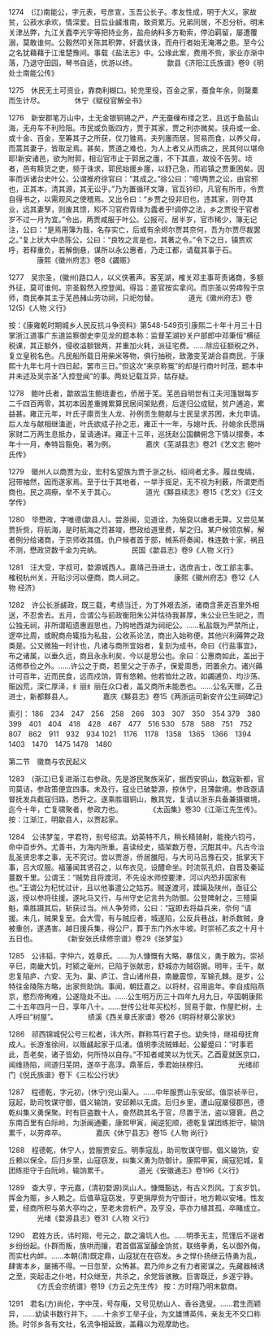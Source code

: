 <!-- { "loadSidebar": true } -->
1274　(江)南能公，字元表，号彦宣，玉吾公长子。孝友性成，明于大义。家故贫，公菽水承欢，情深爱。日后业鹾淮南，致资累万。兄弟同居，不忍分析。明末关津丛弊，九江关蠹李光宇等把持业务，盐舟纳料多方勒索，停泊羁留，屡遭覆溺，莫敢谁何。公毅然叩关陈其积弊，奸蠹伏诛，而舟行者始无淹滞之患。至今公之名犹藉藉于江淮楚豫间。事载《盐法志》中。公缘此案，费用不赀，家业亦渐中落，乃退守田园，琴书自适，优游以终。
　　　　歙县《济阳江氏族谱》卷9《明处士南能公传》

1275　休民无土可资业，靠商利糊口。轮充里役，百金之家，蚕食年余，则罄橐而生计尽。
　　　　休宁《赋役官解全书》

1276　新安郡笔万山中，土无金银铜锡之产，产无蚕缫布缕之艺，且远于鱼盐山海，无舟车不利险阻。市民或负贩四方，贾于其家，贾之利亦微矣。挟舟或一金、或十金、百金，至筹其子之所获，仅刀锥焉。夫列廛而居，贸易而食，以养父母，而蒿其妻子，皆取足焉。甚矣，贾道之难也，为人上者又从而病之，民其何以堪命耶!新安诸邑，欲为附郭，相沿官市止于郭居之廛，不下其直，故役不告劳。顷者，邑有黩货之吏，频于诛求，郭民始援乡廛，以舒己急，而岩镇之贾重困矣。因率而诉诸台史叶公，公谓推府徐官曰：“其成之。”徐公曰：“噫!两贾之讼，由官邪也，正其本，清其源，其无讼乎。”乃为置循环文簿，官互钤印，凡官有所市，令贾自得书之，以需观风之使稽焉。又出令曰：“乡贾之役非旧也，违其家，则夺其业，远其妻孥，则废其馈，矧不习官府胥缘为蠹者乎!调停之法，乡之贾役于官者岁不过一月为宜。”令出，两贾咸服于叶公。公报可。居半岁，官市稀少，簿无记注，公曰：“是焉用簿为哉，名存实亡，后或有余烬尔贾其奈何，吾为尔贾尽裁罢之。”复上状大中丞陈公，公曰：“良牧之言是也，其著之令。”令下之日，镇贾欢呼，若释重负，若解倒悬，谋所以永公惠者，乃走江都，请载其事于石。
　　　　康熙《徽州府志》卷8《蠲赈》

1277　吴宗圣，(徽州)路口人，以义侠著声。客芜湖，榷关邓主事苛责诸商，多额外征，莫可谁何。宗圣毅然入控登闻。得旨：差官按实拿问。而宗圣以劳瘁殁于京师，商民奉其主于芜邑赭山劳功祠，只祀勿替。
　　　　道光《徽州府志》卷12(5)《人物 义行》

按：《康雍乾时期城乡人民反抗斗争资料》第548-549页引康熙二十年十月三十日掌浙江道事广东道监察御史李见龙的题本称：监督芜湖钞关户部郎中邓秉恒“横征税课，其正额外，侵收溢额银两，并重加火耗，派征宅费。……除应征额税之外，复立皇税名色。凡民船所载日用柴米等物，俱行抽税，致激变芜湖合县商民，于康熙十九年七月十四日起，罢市三日。”但这次“来京称冤”的却是行商叶时茂，题本中并未述及吴宗圣“入控登闻”的事。两处记载互异，姑存疑。

1278　鲍叶氏者，歙故监生鲍琏妻也，侨居于芜。芜邑自明世有江夫河篷银每岁二千四百两零，其初本因差重摊累算民居间架贴费，后遂归公成赋，贫户逋追，累益甚。雍正元年，叶氏子廪贡生人龙、孙例贡生鲍献与士民呈求苏困，未允申请。后人龙与献相继溘逝，叶氏欲成子孙之志，雍正十一年，与媳叶氏、孙媳余氏愿捐家财二万两生息抵办，呈请通详。雍正十三年，巡抚赵公国麟俯念下情以摺奏，本年十一月，奉特旨豁免，著为例。
　　　　嘉庆《芜湖县志》卷21《艺文志 鲍叶氏传》

1279　徽州人以商贾为业，宏村名望族为贾于浙之杭、绍间者尤多。履丝曳缟，冠带袖然，因而遂家焉。至于仕于其地者，一举手摇足，无不视为利薮，所谓吏而商也。民之凋瘵，举不关于其心。
　　　　道光《黟县续志》卷15《艺文》《汪文学传》

1280　毕懋政，字唯德(歙县人)。尝游闽，见道诠，为施裒以瘗者无算。又尝见某贾折赀，将航海，是时航海之罚甚竣，懋政给道里费，挈之归。某户候领京解，解者例分给诸商，于京师收其值。仇户候者首于部，械系将奏闻，株连数十家，祸且不测，懋政贷数千金为完纳。
　　　　民国《歙县志》卷9《人物 义行》

1281　汪大受，字叔可，婺源城西人。嘉靖己丑进士，选庶吉士，改工部主事。榷税杭州关，开贴沙河以便商，商人祠之。
　　　　康熙《徽州府志》卷12《人物 经济》

1282　许公长浙鹾政，既三载，考绩当迁，为丁外艰去浙，诸商含荼走百里外相送，不忍舍去。五月，佥谓公与前政衡阳朱公并怙待我甚厚，朱公业已生祀之，而公独无祠，非所谓昭遗惠遐思也，乃购地西湖为祠祀公。……私盐既为严禁所止，逻卒比周，或睨商舟辄指为私盐，公收系论法，商出入始称便。其他兴利薅弊之政类是。公又微独一时计也，凡诸与商所宜始者，复刻为成书，命曰《行盐事宜》，布之诸属，以垂久远，商且永永利矣，今以是思公也。余曰：公惠商如此，盖出于洁修恭俭之外。……许公之于商，若里父之于赤子，保爱周悉，罔置余力。诸兴薅计可百年，近而民食，远而戍饷，胥有悠赖。他若恤灶之政，如蠲逋负、均沙荡、赈凶荒，深仁厚泽，纟丽纟丽在众口者，盖又商所未能悉也。……公名天赠，乙丑进士，新都黟县人。
　　　　嘉庆《黟县志》卷15《两浙运司新安许公生祠碑记》

索引：
186　234　247　256　258　266　303　307　350　354
379　380　399　401　404　418　428　467　477　516
530　578　588　751　752　807　862　911　932　934
1021　1176　1178　1358　1365　1366　1394　1403　1470　1475
1478　1480

第二节　徽商与农民起义

1283　(渐江)已复进渐江右参政。先是游民聚族采矿，据西安铜山，数寇新都，官司莫诘，参政策便宜四事。未及行，寇业已破婺源，掠休宁，且薄歙境。参政亟请督抚发兵截寇归路，悉歼之。遂乘胜锢铜山，散其党，复请以浙东兵备兼摄徽境，迄今十年，亡复啸聚者，参政力也。
　　　　《太函集》卷30《江渐江先生传》。
按：江渐江，明歙县人，以贾起家。

1284　公讳梦玺，字君符，别号绍滨。幼英特不凡，稍长精骑射，能挽六钧弓，命中百步外。尤善书，为海内所重。喜读经史，插架数万卷，沉酣其中。凡古今治乱圣贤忠孝之事，无不究讨。尝以贾游，侨居雒阳，与大司马吕豫石交，抵掌天下事，吕大叹服。福藩闻其贤召之，以布衣见，设醴命坐。时流氛孔炽，自晋及秦延蔓数千里。公谓王：“贼势且将渡河，不先设水师控要津，河以内恐非国家有也。”王谓公为杞忧过计，且以他事遣公之姑苏。贼遂渡河，蹂躏及陕州，亟征公返，授以参将往援。遂叱马又行，与州守史记言共为防御。公登陴射之，三殪渠魁，乘胜蹑其后，斩获过当。州人争劳师，公曰：“寇即去将益兵来，奈何 ”请援。未几，贼果复至。会大雪，有与贼应者，城遂陷，公反兵巷战，射杀数贼，身被重创，遂遇害。越日援兵集，得公尸，葬于东门外水牛坡。时崇祯乙亥之十月十五日也。
　　　　《新安张氏续修宗谱》卷29《张梦玺》

1285　公讳韬，字仲六，姓章氏。……为人慷慨有大略，暴信义，勇于敢为。崇祯辛巳，南畿大饥，时颍之毫州，已陷于张献忠，舒城亦为贼窃据。明年，壬午，献忠复陷庐、六安、无为、巢、庐江、含山诸州县，南畿震惊，军输孔棘。是岁，公特往金陵陈方略，出家赀助饷。事闻，朝廷嘉之。以将材，召用逾年。李自成陷燕京，愍烈帝殉难，公遂隐处不出。……公生明万历三十四年九月九日，卒国朝康熙二十五年四月一日，享年八十。……世传公壮年买松杉，贸易于歙，作屋贮树，土人呼曰“树屋”。
　　　　绩溪《西关章氏家谱》卷26《明将材章公家状》

1286　祁西锦城倪公号三松者，讳大所，群称笃行君子也。幼失恃，继祖母抚育成人。长游淮徐间，以贩鹾起家于瓜渚。值明季流贼蜂起，公颦蹙曰：“时事若此，吾老矣，诸子皆幼，何所恃以自存。”不知者咸笑以为忧天。乙酉夏就医京口，闻维扬陷，间道归芜阴，遂卒于高淳。鼎革后，季君始扶榇归。
　　　　光绪祁门《倪氏族谱》卷下《三松公行状》

1287　程德乾，字元初，(休宁)兖山渠人。……中年服贾山东安邱。值崇祯辛巳，寇起，助司牧谋守御，倡义输饷，安邱赖以无虞。后归乡里，遭山寇屡侵郡邑，德乾纠集义勇保聚。时有巨盗数十人，奋然疏其名于官，尽置于法，盗以寝衰。邑之东南百里有白际岭，为浙闽通衢，康熙甲寅，闽逆犯顺，德乾复谋团练拒守，输饷累千，以劳瘁卒。
　　　　嘉庆《休宁县志》卷15《人物 尚行》

1288　程德乾，休宁人，尝服贾安丘。明季寇乱，助司牧谋守御，倡义输饷，安丘赖以保全。后归乡里，山寇窃发，纠集义勇为防御计。康熙甲寅，闽寇犯城，复团练拒守于白阮岭，输饷累千。
　　　　道光《安徽通志》卷196《义行》

1289　查大亨，字元嘉，(清初婺源)凤山人。慷慨豁达，有古义烈风。丁亥岁饥，挥金为赈，乡人赖之。后值草寇窃发，亨更捐厚赀为守御计，地方赖以安堵。性友爱，经商所积与弟大亭均之，至老未尝析产。及亨没，亭亦力植其孤，卒睹成立。
　　　　光绪《婺源县志》卷31《人物 义行》

1290　君姓方氏，讳时翔，号元之，歙之瀹坑人也。……明季无主，荒馑后不逞者乡纷纷起。仆群而叛，族哄而攘，君首倡富室醵金饷贫，联络拳勇，名以御外侮，而实杜内衅。……本朝(清)既定鼎，山寇犹在在窃发。乡之悍仆扬继云恃勇为乱，肆害本乡，屡捕不得。一日忽至，众怖甚。君乃帅乡之有力者密谋之。先藏器械诱之至，突起击之仆地，村众继至，共杀之，余党皆骇散。巨害既迁，乡遂宁静。
　　　　《方氏会宗统谱》卷19《方云之先生传》
按：方时翔乃明末歙商。

1291　君名(方)尚伦，字中茂，号存庵，又号见舫山人、香谷逸叟。……君生而颖异，……幼读书数行并下。……十余岁工举子业，为文雄博英伟，亲友无不交口称扬。时邻乡各有文社，名流争相延致，盖藉以为观摩助也。
